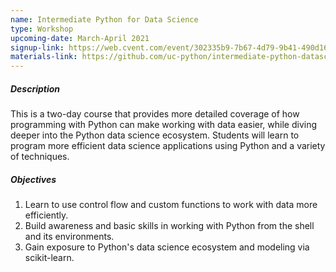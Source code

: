 ```yaml
---
name: Intermediate Python for Data Science
type: Workshop
upcoming-date: March-April 2021
signup-link: https://web.cvent.com/event/302335b9-7b67-4d79-9b41-490d16cb70cb/summary
materials-link: https://github.com/uc-python/intermediate-python-datasci
---
```

##### Description
This is a two-day course that provides more detailed coverage of how programming with Python can make working with data easier, while diving deeper into the Python data science ecosystem.
Students will learn to program more efficient data science applications using Python and a variety of techniques.

##### Objectives
1. Learn to use control flow and custom functions to work with data more efficiently.
2. Build awareness and basic skills in working with Python from the shell and its environments.
3. Gain exposure to Python's data science ecosystem and modeling via scikit-learn.
